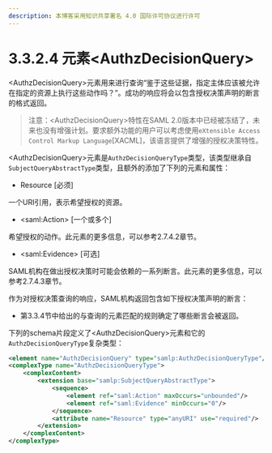 ```yaml
---
description: 本博客采用知识共享署名 4.0 国际许可协议进行许可
---
```


# 3.3.2.4 元素\<AuthzDecisionQuery\>

\<AuthzDecisionQuery\>元素用来进行查询“鉴于这些证据，指定主体应该被允许在指定的资源上执行这些动作吗？”。成功的响应将会以包含授权决策声明的断言的格式返回。

> 注意：\<AuthzDecisionQuery\>特性在SAML 2.0版本中已经被冻结了，未来也没有增强计划。要求额外功能的用户可以考虑使用```eXtensible Access Control Markup Language```[XACML]，该语言提供了增强的授权决策特性。

\<AuthzDecisionQuery\>元素是```AuthzDecisionQueryType```类型，该类型继承自```SubjectQueryAbstractType```类型，且额外的添加了下列的元素和属性：

+ Resource [必须]

一个URI引用，表示希望授权的资源。

+ \<saml:Action\> [一个或多个]

希望授权的动作。此元素的更多信息，可以参考2.7.4.2章节。

+ \<saml:Evidence\> [可选]

SAML机构在做出授权决策时可能会依赖的一系列断言。此元素的更多信息，可以参考2.7.4.3章节。

作为对授权决策查询的响应，SAML机构返回包含如下授权决策声明的断言：

+ 第3.3.4节中给出的与查询的<Subject>元素匹配的规则确定了哪些断言会被返回。

下列的schema片段定义了\<AuthzDecisionQuery\>元素和它的 ```AuthzDecisionQueryType```复杂类型：

```xml
<element name="AuthzDecisionQuery" type="samlp:AuthzDecisionQueryType"/>
<complexType name="AuthzDecisionQueryType">
    <complexContent>
        <extension base="samlp:SubjectQueryAbstractType">
            <sequence>
                <element ref="saml:Action" maxOccurs="unbounded"/>
                <element ref="saml:Evidence" minOccurs="0"/>
            </sequence>
            <attribute name="Resource" type="anyURI" use="required"/>
        </extension>
    </complexContent>
</complexType>
```